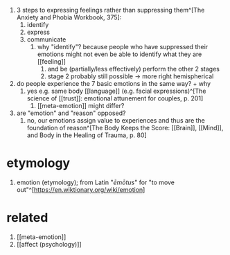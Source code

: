 1. 3 steps to expressing feelings rather than suppressing them^[The Anxiety and Phobia Workbook, 375]:
	1. identify
	2. express
	3. communicate
		1. why "identify"? because people who have suppressed their emotions might not even be able to identify what they are [[feeling]]
			1. and be (partially/less effectively) perform the other 2 stages
			2. stage 2 probably still possible → more right hemispherical
2. do people experience the 7 basic emotions in the same way? + why
	1. yes e.g. same body [[language]] (e.g. facial expressions)^[The science of [[trust]]: emotional attunement for couples, p. 201]
		1. [[meta-emotion]] might differ?
3. are "emotion" and "reason" opposed?
	1. no, our emotions assign value to experiences and thus are the foundation of reason^[The Body Keeps the Score: [[Brain]], [[Mind]], and Body in the Healing of Trauma, p. 80]

# etymology
1. emotion (etymology); from Latin "*ēmōtus*" for "to move out"^[https://en.wiktionary.org/wiki/emotion]

# related
1. [[meta-emotion]]
2. [[affect (psychology)]]